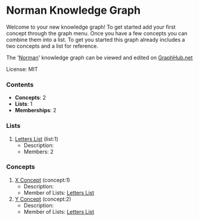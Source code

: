 # Norman Knowledge Graph

Welcome to your new knowledge graph! To get started add your first concept through the graph menu. Once you have a few concepts you can combine them into a list. To get you started this graph already includes a two concepts and a list for reference.

The '[Norman](https://graphhub.net/norman)' knowledge graph can be viewed and edited on [GraphHub.net](https://graphhub.net)

License: MIT
### Contents
- **Concepts**: 2
- **Lists**: 1
- **Memberships**: 2
### Lists
1. [Letters List](/norman/list/letters-list?id=1) (list:1)
   - Description: 
   - Members: 2
### Concepts
1. [X Concept](/norman/concept/x-concept?id=1) (concept:1)
   - Description: 
   - Member of Lists: [Letters List](/norman/list/letters-list?id=1)
1. [Y Concept](/norman/concept/y-concept?id=2) (concept:2)
   - Description: 
   - Member of Lists: [Letters List](/norman/list/letters-list?id=1)
